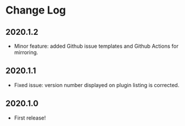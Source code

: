 # Change Log

## 2020.1.2

- Minor feature: added Github issue templates and Github Actions for mirroring.

## 2020.1.1

- Fixed issue: version number displayed on plugin listing is corrected.

## 2020.1.0

- First release!
